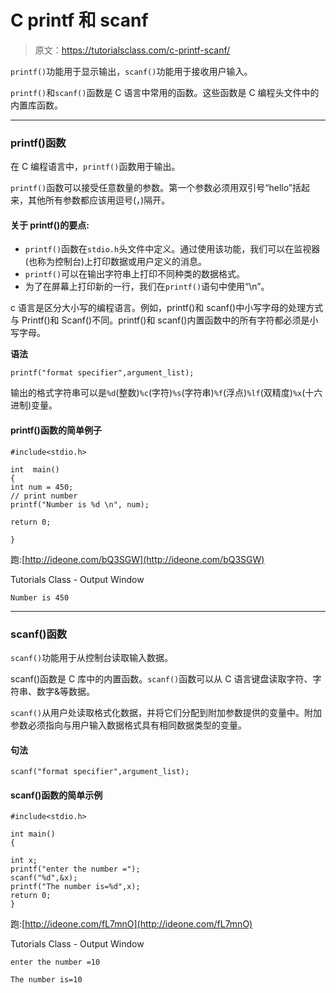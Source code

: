 # C printf 和 scanf

> 原文：<https://tutorialsclass.com/c-printf-scanf/>

`printf()`功能用于显示输出，`scanf()`功能用于接收用户输入。

`printf()`和`scanf()`函数是 C 语言中常用的函数。这些函数是 C 编程头文件中的内置库函数。

* * *

### printf()函数

在 C 编程语言中，`printf()`函数用于输出。

`printf()`函数可以接受任意数量的参数。第一个参数必须用双引号“hello”括起来，其他所有参数都应该用逗号(，)隔开。

#### 关于 printf()的要点:

*   `printf()`函数在`stdio.h`头文件中定义。通过使用该功能，我们可以在监视器(也称为控制台)上打印数据或用户定义的消息。
*   `printf()`可以在输出字符串上打印不同种类的数据格式。
*   为了在屏幕上打印新的一行，我们在`printf()`语句中使用“\n”。

c 语言是区分大小写的编程语言。例如，printf()和 scanf()中小写字母的处理方式与 Printf()和 Scanf()不同。printf()和 scanf()内置函数中的所有字符都必须是小写字母。

**语法**

`printf("format specifier",argument_list);`

输出的格式字符串可以是`%d`(整数)`%c`(字符)`%s`(字符串)`%f`(浮点)`%lf`(双精度)`%x`(十六进制)变量。

#### printf()函数的简单例子

```
#include<stdio.h>  

int  main()
{   
int num = 450; 
// print number  
printf("Number is %d \n", num);

return 0;

} 
```

跑:[http://ideone.com/bQ3SGW](http://ideone.com/bQ3SGW)

Tutorials Class - Output Window

```
Number is 450
```

* * *

### scanf()函数

`scanf()`功能用于从控制台读取输入数据。

scanf()函数是 C 库中的内置函数。`scanf()`函数可以从 C 语言键盘读取字符、字符串、数字&等数据。

`scanf()`从用户处读取格式化数据，并将它们分配到附加参数提供的变量中。附加参数必须指向与用户输入数据格式具有相同数据类型的变量。

#### 句法

`scanf("format specifier",argument_list);`

#### scanf()函数的简单示例

```
#include<stdio.h>  

int main()
{

int x;
printf("enter the number =");
scanf("%d",&x);
printf("The number is=%d",x);
return 0; 
}
```

跑:[http://ideone.com/fL7mnO](http://ideone.com/fL7mnO)

Tutorials Class - Output Window

```
enter the number =10

The number is=10
```